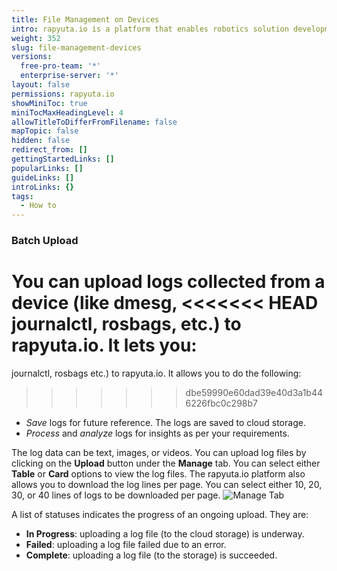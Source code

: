 ```yaml
---
title: File Management on Devices
intro: rapyuta.io is a platform that enables robotics solution development by providing the necessary software infrastructure and facilitating the interaction between multiple stakeholders who contribute to the solution development.
weight: 352
slug: file-management-devices
versions:
  free-pro-team: '*'
  enterprise-server: '*'
layout: false
permissions: rapyuta.io
showMiniToc: true
miniTocMaxHeadingLevel: 4
allowTitleToDifferFromFilename: false
mapTopic: false
hidden: false
redirect_from: []
gettingStartedLinks: []
popularLinks: []
guideLinks: []
introLinks: {}
tags:
  - How to
---
```


### Batch Upload
You can upload logs collected from a device (like dmesg,
<<<<<<< HEAD
journalctl, rosbags, etc.) to rapyuta.io. It lets you:
=======
journalctl, rosbags etc.) to rapyuta.io. It allows you to do the following:
>>>>>>> dbe59990e60dad39e40d3a1b446226fbc0c298b7

* *Save* logs for future reference. The logs are saved to cloud storage.
* *Process* and *analyze* logs for insights as per your requirements.


The log data can be text, images, or videos. You can upload
log files by clicking on the **Upload** button under the **Manage** tab. You can select either **Table** or **Card** options to view the log files. The rapyuta.io platform also allows you to download the log lines per page. You can select either 10, 20, 30, or 40 lines of logs to be downloaded per page.
![Manage Tab](/images/core-concepts/logging/device-logs/upload-logs/manage-tab.png?classes=border,shadow&width=40pc)


A list of statuses indicates the progress of an ongoing upload.
They are:

* **In Progress**: uploading a log file (to the cloud storage) is underway.
* **Failed**: uploading a log file failed due to an error.
* **Complete**: uploading a log file (to the storage) is succeeded.


